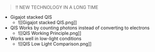>!! NEW TECHNOLOGY IN A LONG TIME
- Gigajot stacked QIS
	- ![[Gigajot stacked QIS.png]]
- QIS Works by counting photons instead of converting to electrons
	- ![[QIS Working Principle.png]]
- Works well in low-light conditions
	- ![[QIS Low Light Comparison.png]]